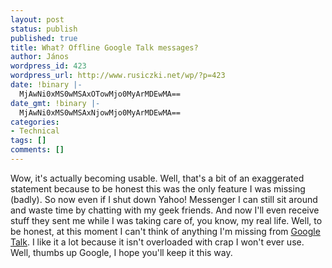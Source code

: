 ```yaml
---
layout: post
status: publish
published: true
title: What? Offline Google Talk messages?
author: János
wordpress_id: 423
wordpress_url: http://www.rusiczki.net/wp/?p=423
date: !binary |-
  MjAwNi0xMS0wMSAxOTowMjo0MyArMDEwMA==
date_gmt: !binary |-
  MjAwNi0xMS0wMSAxNjowMjo0MyArMDEwMA==
categories:
- Technical
tags: []
comments: []
---
```

<p>Wow, it's actually becoming usable. Well, that's a bit of an exaggerated statement because to be honest this was the only feature I was missing (badly). So now even if I shut down Yahoo! Messenger I can still sit around and waste time by chatting with my geek friends. And now I'll even receive stuff they sent me while I was taking care of, you know, my real life. Well, to be honest, at this moment I can't think of anything I'm missing from <a href="http://talk.google.com">Google Talk</a>. I like it a lot because it isn't overloaded with crap I won't ever use. Well, thumbs up Google, I hope you'll keep it this way.</p>
